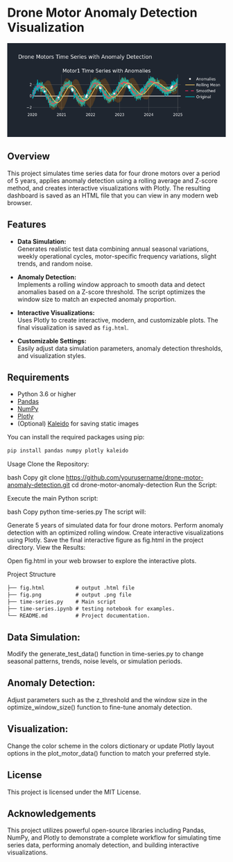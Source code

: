 # Drone Motor Anomaly Detection Visualization

![alt text](https://github.com/Jared-Kirschbaum/time-series-anomaly-detection/blob/main/fig.png)

## Overview

This project simulates time series data for four drone motors over a period of 5 years, applies anomaly detection using a rolling average and Z-score method, and creates interactive visualizations with Plotly. The resulting dashboard is saved as an HTML file that you can view in any modern web browser.

## Features

- **Data Simulation:**  
  Generates realistic test data combining annual seasonal variations, weekly operational cycles, motor-specific frequency variations, slight trends, and random noise.

- **Anomaly Detection:**  
  Implements a rolling window approach to smooth data and detect anomalies based on a Z-score threshold. The script optimizes the window size to match an expected anomaly proportion.

- **Interactive Visualizations:**  
  Uses Plotly to create interactive, modern, and customizable plots. The final visualization is saved as `fig.html`.

- **Customizable Settings:**  
  Easily adjust data simulation parameters, anomaly detection thresholds, and visualization styles.

## Requirements

- Python 3.6 or higher
- [Pandas](https://pandas.pydata.org/)
- [NumPy](https://numpy.org/)
- [Plotly](https://plotly.com/python/)
- (Optional) [Kaleido](https://github.com/plotly/Kaleido) for saving static images

You can install the required packages using pip:

```bash
pip install pandas numpy plotly kaleido
```
Usage
Clone the Repository:

bash
Copy
git clone https://github.com/yourusername/drone-motor-anomaly-detection.git
cd drone-motor-anomaly-detection
Run the Script:

Execute the main Python script:

bash
Copy
python time-series.py
The script will:

Generate 5 years of simulated data for four drone motors.
Perform anomaly detection with an optimized rolling window.
Create interactive visualizations using Plotly.
Save the final interactive figure as fig.html in the project directory.
View the Results:

Open fig.html in your web browser to explore the interactive plots.

Project Structure
```
├── fig.html          # output .html file
├── fig.png           # output .png file
├── time-series.py    # Main script
├── time-series.ipynb # testing notebook for examples.
└── README.md         # Project documentation.
```
## Data Simulation:
Modify the generate_test_data() function in time-series.py to change seasonal patterns, trends, noise levels, or simulation periods.

## Anomaly Detection:
Adjust parameters such as the z_threshold and the window size in the optimize_window_size() function to fine-tune anomaly detection.

## Visualization:
Change the color scheme in the colors dictionary or update Plotly layout options in the plot_motor_data() function to match your preferred style.

## License
This project is licensed under the MIT License.

## Acknowledgements
This project utilizes powerful open-source libraries including Pandas, NumPy, and Plotly to demonstrate a complete workflow for simulating time series data, performing anomaly detection, and building interactive visualizations.
